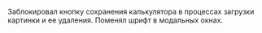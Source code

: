 Заблокировал кнопку сохранения калькулятора в процессах загрузки картинки и ее удаления. Поменял шрифт в модальных окнах.
